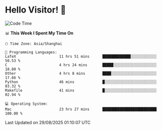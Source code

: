 # Hello Visitor! 👋

<!--START_SECTION:waka-->
![Code Time](http://img.shields.io/badge/Code%20Time-440%20hrs%2057%20mins-blue)

📊 **This Week I Spent My Time On** 

```text
🕑︎ Time Zone: Asia/Shanghai

💬 Programming Languages: 
LaTeX                    11 hrs 51 mins      █████████████░░░░░░░░░░░░   50.53 % 
C                        4 hrs 24 mins       █████░░░░░░░░░░░░░░░░░░░░   18.80 % 
Other                    4 hrs 8 mins        ████░░░░░░░░░░░░░░░░░░░░░   17.66 % 
Python                   46 mins             █░░░░░░░░░░░░░░░░░░░░░░░░   03.32 % 
Makefile                 41 mins             █░░░░░░░░░░░░░░░░░░░░░░░░   02.94 % 

💻 Operating System: 
Mac                      23 hrs 27 mins      █████████████████████████   100.00 % 
```


 Last Updated on 29/08/2025 01:10:07 UTC
<!--END_SECTION:waka-->
